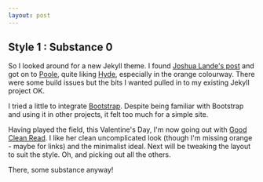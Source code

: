 ```yaml
---
layout: post
---
```

## Style 1 : Substance 0

So I looked around for a new Jekyll theme. I found [Joshua Lande's post](http://joshualande.com/jekyll-github-pages-poole/) and got on to [Poole](http://demo.getpoole.com), quite liking [Hyde](http://hyde.getpoole.com), especially in the orange colourway. There were some build issues but the bits I wanted pulled in to my existing Jekyll project OK.

I tried a little to integrate [Bootstrap](http://getbootstrap.com). Despite being familiar with Bootstrap and using it in other projects, it felt too much for a simple site.

Having played the field, this Valentine's Day, I'm now going out with [Good Clean Read](https://github.com/adueck/good-clean-read). I like her clean uncomplicated look (though I'm missing orange - maybe for links) and the minimalist ideal. Next will be tweaking the layout to suit the style. Oh, and picking out all the others.

There, some substance anyway!